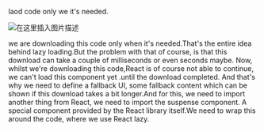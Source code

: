 laod code only we it's needed.


![在这里插入图片描述](https://img-blog.csdnimg.cn/20210616195856117.png?x-oss-process=image/watermark,type_ZmFuZ3poZW5naGVpdGk,shadow_10,text_aHR0cHM6Ly9ibG9nLmNzZG4ubmV0L0FidWR1bGFfXw==,size_16,color_FFFFFF,t_70)




we are downloading this code only when it's needed.That's the entire idea behind lazy loading.But the problem with that of course, is that this download can take a couple of milliseconds or even seconds maybe. Now, whilst we're downloading this code,React is of course not able to continue, we can't load this component yet .until the download completed.
And that's why we need to define a fallback UI, some fallback content which can be shown
if this download takes a bit longer.And for this, we need to import another thing from React,
we need to import the suspense component. A special component provided by the React library itself.We need to wrap this around the code, where we use React lazy.